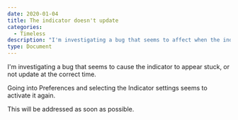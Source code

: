 ```yaml
---
date: 2020-01-04
title: The indicator doesn't update
categories:
  - Timeless 
description: "I'm investigating a bug that seems to affect when the indicator is updated."
type: Document
---
```


I'm investigating a bug that seems to cause the indicator to appear stuck, or not update at the correct time.

Going into Preferences and selecting the Indicator settings seems to activate it again.

This will be addressed as soon as possible.
